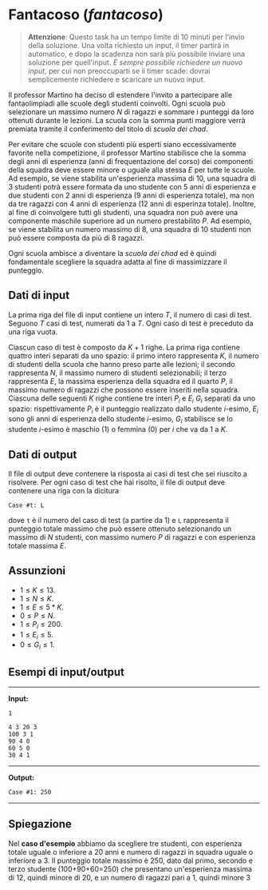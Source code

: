 # Fantacoso (*fantacoso*)

> **Attenzione**: Questo task ha un tempo limite di 10 minuti per l'invio della soluzione. Una volta richiesto un input, il timer partirà in automatico, e dopo la scadenza non sarà più possibile inviare una soluzione per quell'input.
> *È sempre possibile richiedere un nuovo input*, per cui non preoccuparti se il timer scade: dovrai semplicemente richiedere e scaricare un nuovo input.

Il professor Martino ha deciso di estendere l'invito a partecipare alle fantaolimpiadi alle scuole degli studenti coinvolti. Ogni scuola può selezionare un massimo numero $N$ di ragazzi e sommare i punteggi da loro ottenuti durante le lezioni. La scuola con la somma punti maggiore verrà premiata tramite il conferimento del titolo di *scuola dei chad*.

Per evitare che scuole con studenti più esperti siano eccessivamente favorite nella competizione, il professor Martino stabilisce che la somma degli anni di esperienza (anni di frequentazione del corso) dei componenti della squadra deve essere minore o uguale alla stessa $E$ per tutte le scuole. Ad esempio, se viene stabilita un'esperienza massima di 10, una squadra di 3 studenti potrà essere formata da uno studente con 5 anni di esperienza e due studenti con 2 anni di esperienza (9 anni di esperienza totale), ma non da tre ragazzi con 4 anni di esperienza (12 anni di esperinza totale). 
Inoltre, al fine di coinvolgere tutti gli studenti, una squadra non può avere una componente maschile superiore ad un numero prestabilito $P$.
Ad esempio, se viene stabilita un numero massimo di 8, una squadra di 10 studenti non può essere composta da più di 8 ragazzi.

Ogni scuola ambisce a diventare la *scuola dei chad* ed è quindi fondamentale scegliere la squadra adatta al fine di massimizzare il punteggio.

## Dati di input

La prima riga del file di input contiene un intero $T$, il numero di casi di test. Seguono $T$ casi di test, numerati da $1$ a $T$. Ogni caso di test è preceduto da una riga vuota.

Ciascun caso di test è composto da $K+1$ righe. La prima riga contiene quattro interi separati da uno spazio: il primo intero rappresenta $K$, il numero di studenti della scuola che hanno preso parte alle lezioni; il secondo rappresenta $N$, il massimo numero di studenti selezionabili; il terzo rappresenta $E$, la massima esperienza della squadra ed il quarto $P$, il massimo numero di ragazzi che possono essere inseriti nella squadra. Ciascuna delle seguenti $K$ righe contiene tre interi $P_i$ e $E_i$ $G_i$ separati da uno spazio: rispettivamente $P_i$ è il punteggio realizzato dallo studente $i$-esimo, $E_i$ sono gli anni di esperienza dello studente $i$-esimo, $G_i$ stabilisce se lo studente $i$-esimo è maschio (1) o femmina (0) per $i$ che va da $1$ a $K$.  

## Dati di output

Il file di output deve contenere la risposta ai casi di test che sei riuscito a risolvere. Per ogni caso di test che hai risolto, il file di output deve contenere una riga con la dicitura

```
Case #t: L
```

dove `t` è il numero del caso di test (a partire da $1$) e `L` rappresenta il punteggio totale massimo che può essere ottenuto selezionando un massimo di $N$ studenti, con massimo numero $P$ di ragazzi e con esperienza totale massima $E$.

## Assunzioni

- $1 \le K \le 13$.
- $1 \le N \le K$.
- $1 \le E \le 5*K$.
- $0 \le P \le N$.
- $1 \le P_i \le 200$.
- $1 \le E_i \le 5$.
- $0 \le G_i \le 1$.


## Esempi di input/output

---

**Input:**

```
1

4 3 20 3
100 3 1
90 4 0
60 5 0
30 4 1

```

---

**Output:**

```
Case #1: 250
```

---

## Spiegazione

Nel **caso d'esempio** abbiamo da scegliere tre studenti, con esperienza totale uguale o inferiore a 20 anni e numero di ragazzi in squadra uguale o inferiore a 3. Il punteggio totale massimo è 250, dato dal primo, secondo e terzo studente (100+90+60=250) che presentano un'esperienza massima di 12, quindi minore di 20, e un numero di ragazzi pari a 1, quindi minore 3


